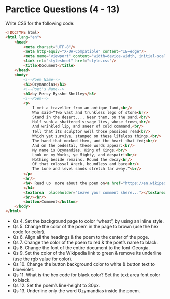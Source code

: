 # Parctice Questions (4 - 13)
Write CSS for the following code:

```html
<!DOCTYPE html>
<html lang="en">
    <head>
        <meta charset="UTF-8"/>
        <meta http-equiv="X-UA-Compatible" content="IE=edge"/>
        <meta name="viewport" content="width=device-width, initial-scale=1.0"/>
        <link rel="stylesheet" href="style.css"/>
        <title>Document</title>
    </head>
    <body>
        <!--Poem Name-->
        <h1>Ozymandias</h1>
        <!--Poet's Name-->
        <h3>by Percy Bysshe Shelley</h3>
        <!--Poem-->
        <p>
            I met a traveller from an antique land,<br/>
            Who said—“Two vast and trunkless legs of stone<br/>
            Stand in the desert.... Near them, on the sand,<br/>
            Half sunk a shattered visage lies, whose frown,<br/>
            And wrinkled lip, and sneer of cold command,<br/>
            Tell that its sculptor well those passions read<br/>
            Which yet survive, stamped on these lifeless things,<br/>
            The hand that mocked them, and the heart that fed;<br/>
            And on the pedestal, these words appear:<br/>
            My name is Ozymandias, King of Kings;<br/>
            Look on my Works, ye Mighty, and despair!<br/>
            Nothing beside remains. Round the decay<br/>
            Of that colossal Wreck, boundless and bare<br/>
            The lone and level sands stretch far away.”<br/>
        </p>
        <hr/>
        <h4> Read up  more about the poem on<a href="https://en.wikipedia.org/wiki/Ozymandias">Wikipedia</a>
        </h4>
        <textarea  placeholder="Leave your comment shere..."></textarea>
        <br/><br/>
        <button>Comment</button>
    </body>
</html>
```

- Qs 4. Set the background page to color “wheat”, by using an inline style.
- Qs 5. Change the color of the poem in the page to brown (use the hex code for color).
- Qs 6. Align all the headings & the poem to the center of the poge.
- Qs 7. Change the color of the poem to red & the poet’s name to black.
- Qs 8. Change the font of the entire document to the font-Georgia.
- Qs 9. Set the color of the Wikipedia link to green & remove its underline (use the rgb value for color).
- Qs 10. Change the button background color to white & button text to blueviolet.
- Qs 11. What is the hex code for black color? Set the text area font color to black.
- Qs 12. Set the poem’s line-height to 30px.
- Qs 13. Underline only the word Ozymandias inside the poem.
